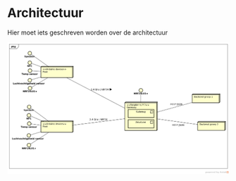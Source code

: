 # Architectuur

Hier moet iets geschreven worden over de architectuur

![architectuur image](images/Architectuur.png)
